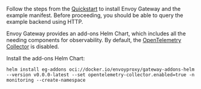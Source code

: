 ---
---
Follow the steps from the [Quickstart](../quickstart) to install Envoy Gateway and the example manifest.
Before proceeding, you should be able to query the example backend using HTTP.

Envoy Gateway provides an add-ons Helm Chart, which includes all the needing components for observability.
By default, the [OpenTelemetry Collector](https://opentelemetry.io/docs/collector/) is disabled.

Install the add-ons Helm Chart:

```shell
helm install eg-addons oci://docker.io/envoyproxy/gateway-addons-helm --version v0.0.0-latest --set opentelemetry-collector.enabled=true -n monitoring --create-namespace
```
